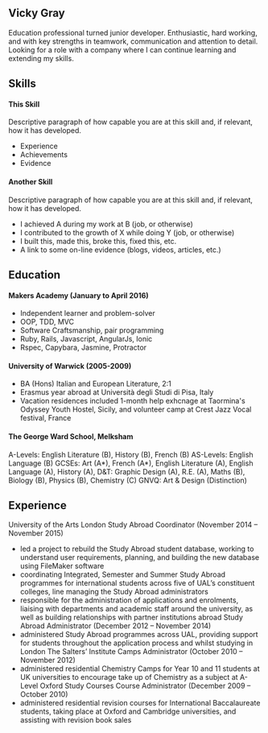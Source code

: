 ## Vicky Gray

Education professional turned junior developer. Enthusiastic, hard working, and with key strengths in teamwork, communication and attention to detail. Looking for a role with a company where I can continue learning and extending my skills.


## Skills

#### This Skill

Descriptive paragraph of how capable you are at this skill and, if relevant, how it has developed.

- Experience
- Achievements
- Evidence

#### Another Skill

Descriptive paragraph of how capable you are at this skill and, if relevant, how it has developed.

- I achieved A during my work at B (job, or otherwise)
- I contributed to the growth of X while doing Y (job, or otherwise)
- I built this, made this, broke this, fixed this, etc.
- A link to some on-line evidence (blogs, videos, articles, etc.)

## Education

#### Makers Academy (January to April 2016)

- Independent learner and problem-solver
- OOP, TDD, MVC
- Software Craftsmanship, pair programming
- Ruby, Rails, Javascript, AngularJs, Ionic
- Rspec, Capybara, Jasmine, Protractor 

#### University of Warwick (2005-2009)

- BA (Hons) Italian and European Literature, 2:1
- Erasmus year abroad at Università degli Studi di Pisa, Italy
- Vacation residences included 1-month help exhcnage at Taormina's Odyssey Youth Hostel, Sicily, and
  volunteer camp at Crest Jazz Vocal festival, France

#### The George Ward School, Melksham
A-Levels:   English Literature (B), History (B), French (B)
AS-Levels:  English Language (B)
GCSEs:      Art (A*), French (A*), English Literature (A), English Language (A), History (A), D&T: Graphic Design (A), R.E.              (A), Maths (B), Biology (B), Physics (B), Chemistry (C)
GNVQ:       Art & Design (Distinction)

## Experience

University of the Arts London
Study Abroad Coordinator (November 2014 – November 2015)
* led a project to rebuild the Study Abroad student database, working to understand user requirements, planning, and building the new database using FileMaker software
* coordinating Integrated, Semester and Summer Study Abroad programmes for international students across five of UAL’s constituent colleges, line managing the Study Abroad administrators
* responsible for the administration of applications and enrolments, liaising with departments and academic staff around the university, as well as building relationships with partner institutions abroad
Study Abroad Administrator (December 2012 – November 2014)
* administered Study Abroad programmes across UAL, providing support for students throughout the application process and whilst studying in London
The Salters’ Institute
Camps Administrator (October 2010 – November 2012)
* administered residential Chemistry Camps for Year 10 and 11 students at UK universities to encourage take up of Chemistry as a subject at A-Level
Oxford Study Courses
Course Administrator (December 2009 – October 2010)
* administered residential revision courses for International Baccalaureate students, taking place at Oxford and Cambridge universities, and assisting with revision book sales

